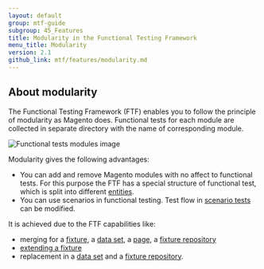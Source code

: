 ```yaml
---
layout: default
group: mtf-guide
subgroup: 45_Features
title: Modularity in the Functional Testing Framework
menu_title: Modularity
version: 2.1
github_link: mtf/features/modularity.md
---
```


## About modularity

The Functional Testing Framework (FTF) enables you to follow the principle of modularity as Magento does. Functional tests for each module are collected in separate directory with the name of corresponding module.

![Functional tests modules image]({{site.baseurl}}common/images/ftf/mtf_modularity_dirs.png)

Modularity gives the following advantages:

 - You can add and remove Magento modules with no affect to functional tests. For this purpose the FTF has a special structure of functional test, which is split into different [entities].
 - You can use scenarios in functional testing. Test flow in [scenario tests] can be modified.

It is achieved due to the FTF capabilities like:

 - merging for a [fixture], a [data set], a [page], a [fixture repository]
 - [extending a fixture]
 - replacement in a [data set] and a [fixture repository].


<!-- LINK DEFINITIONS -->

[entities]: {{page.baseurl}}mtf/mtf_entities.html
[scenario tests]: {{page.baseurl}}mtf/mtf_entities/mtf_scenariotest.html
[fixture]: {{page.baseurl}}mtf/mtf_entities/mtf_fixture.html
[extending a fixture]: {{page.baseurl}}mtf/mtf_entities/mtf_fixture.html#mtf_fixture_extend
[data set]: {{page.baseurl}}mtf/mtf_entities/mtf_dataset.html
[page]: {{page.baseurl}}mtf/mtf_entities/mtf_page.html
[fixture repository]: {{page.baseurl}}mtf/mtf_entities/mtf_fixture-repo.html
